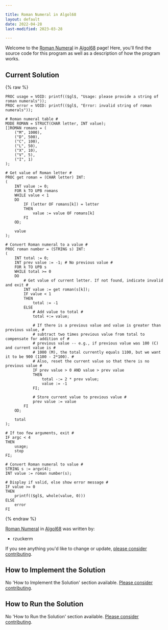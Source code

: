 ```yaml
---

title: Roman Numeral in Algol68
layout: default
date: 2022-04-28
last-modified: 2023-03-28

---
```


Welcome to the [Roman Numeral](https://sampleprograms.io/projects/roman-numeral) in [Algol68](https://sampleprograms.io/languages/algol68) page! Here, you'll find the source code for this program as well as a description of how the program works.

## Current Solution

{% raw %}

```algol68
PROC usage = VOID: printf(($gl$, "Usage: please provide a string of roman numerals"));
PROC error = VOID: printf(($gl$, "Error: invalid string of roman numerals"));

# Roman numeral table #
MODE ROMAN = STRUCT(CHAR letter, INT value);
[]ROMAN romans = (
    ("M", 1000),
    ("D", 500),
    ("C", 100),
    ("L", 50),
    ("X", 10),
    ("V", 5),
    ("I", 1)
);

# Get value of Roman letter #
PROC get roman = (CHAR letter) INT:
(
    INT value := 0;
    FOR k TO UPB romans
    WHILE value < 1
    DO
        IF (letter OF romans[k]) = letter
        THEN
            value := value OF romans[k]
        FI
    OD;

    value
);

# Convert Roman numeral to a value #
PROC roman number = (STRING s) INT:
(
    INT total := 0;
    INT prev value := -1; # No previous value #
    FOR k TO UPB s
    WHILE total >= 0
    DO
        # Get value of current letter. If not found, indicate invalid and exit #
        INT value := get roman(s[k]);
        IF value < 1
        THEN
            total := -1
        ELSE
            # Add value to total #
            total +:= value;

            # If there is a previous value and value is greater than previous value, #
            # subtract two times previous value from total to compensate for addition of #
            # previous value -- e.g., if previous value was 100 (C) and current value is #
            # 1000 (M), the total currently equals 1100, but we want it to be 900 (1100 - 2*100). #
            # Also, reset the current value so that there is no previous value #
            IF prev value > 0 AND value > prev value
            THEN
                total -:= 2 * prev value;
                value := -1
            FI;

            # Store current value to previous value #
            prev value := value
        FI
    OD;

    total
);
    
# If too few arguments, exit #
IF argc < 4
THEN
    usage;
    stop
FI;

# Convert Roman numeral to value #
STRING s := argv(4);
INT value := roman number(s);

# Display if valid, else show error message #
IF value >= 0
THEN
    printf(($gl$, whole(value, 0)))
ELSE
    error
FI
```

{% endraw %}

[Roman Numeral](https://sampleprograms.io/projects/roman-numeral) in [Algol68](https://sampleprograms.io/languages/algol68) was written by:

- rzuckerm

If you see anything you'd like to change or update, [please consider contributing](https://github.com/TheRenegadeCoder/sample-programs).

## How to Implement the Solution

No 'How to Implement the Solution' section available. [Please consider contributing](https://github.com/TheRenegadeCoder/sample-programs-website).

## How to Run the Solution

No 'How to Run the Solution' section available. [Please consider contributing](https://github.com/TheRenegadeCoder/sample-programs-website).